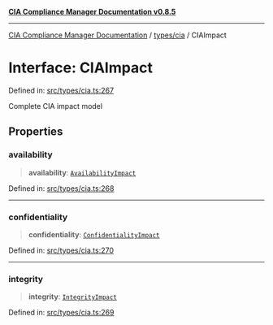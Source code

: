 [**CIA Compliance Manager Documentation v0.8.5**](../../../README.md)

***

[CIA Compliance Manager Documentation](../../../modules.md) / [types/cia](../README.md) / CIAImpact

# Interface: CIAImpact

Defined in: [src/types/cia.ts:267](https://github.com/Hack23/cia-compliance-manager/blob/3ae0301247f765ba03c8c0fe645db4718bb8af76/src/types/cia.ts#L267)

Complete CIA impact model

## Properties

### availability

> **availability**: [`AvailabilityImpact`](AvailabilityImpact.md)

Defined in: [src/types/cia.ts:268](https://github.com/Hack23/cia-compliance-manager/blob/3ae0301247f765ba03c8c0fe645db4718bb8af76/src/types/cia.ts#L268)

***

### confidentiality

> **confidentiality**: [`ConfidentialityImpact`](ConfidentialityImpact.md)

Defined in: [src/types/cia.ts:270](https://github.com/Hack23/cia-compliance-manager/blob/3ae0301247f765ba03c8c0fe645db4718bb8af76/src/types/cia.ts#L270)

***

### integrity

> **integrity**: [`IntegrityImpact`](IntegrityImpact.md)

Defined in: [src/types/cia.ts:269](https://github.com/Hack23/cia-compliance-manager/blob/3ae0301247f765ba03c8c0fe645db4718bb8af76/src/types/cia.ts#L269)
